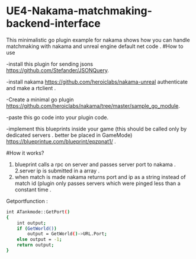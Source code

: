 # UE4-Nakama-matchmaking-backend-interface
This minimalistic go plugin example for nakama shows how you can handle matchmaking with nakama and unreal engine default net code .
#How to use 

-install this plugin for sending jsons https://github.com/Stefander/JSONQuery.

-install nakama  https://github.com/heroiclabs/nakama-unreal authenticate and make a rtclient .

-Create a minimal go plugin https://github.com/heroiclabs/nakama/tree/master/sample_go_module.

-paste  this go code into your plugin code.

-implement this blueprints inside your game (this should be called only by dedicated servers . better be placed in GameMode)
https://blueprintue.com/blueprint/epzpnat1/ .




#How it works?
1. blueprint calls a rpc on server and passes server port to nakama .
2.server ip is submitted in a array .
3. when match is made nakama returns port and ip as a string instead of match id (plugin only passes servers which were pinged less than a  constant time .


Getportfunction :
```sh
int ATankmode::GetPort()
{
	int output;
	if (GetWorld())
		output = GetWorld()->URL.Port;
	else output = -1;
	return output;
}

```
